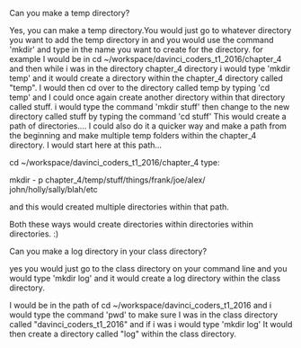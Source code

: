 Can you make a temp directory?

Yes, you can make a temp directory.You would just go to whatever directory you want to
add the temp directory in and you would use the command 'mkdir' and type in the name you want to
create for the directory. for example I would be in
 cd ~/workspace/davinci_coders_t1_2016/chapter_4     and then while i was in the directory
chapter_4 directory  i would type
'mkdir temp'
and it would create a directory within the chapter_4 directory called "temp".
I would then cd over to the directory called temp by typing
'cd temp' and I could once again
create another directory within that directory called stuff. i would type the command
'mkdir stuff'
then change to the new directory called stuff by typing the command
 'cd stuff'
This would create a path of directories....
I could also do it a quicker way and make a path from the beginning and make multiple temp
folders within the chapter_4 directory. I would start here at this path...

cd ~/workspace/davinci_coders_t1_2016/chapter_4
type:

mkdir  - p chapter_4/temp/stuff/things/frank/joe/alex/
john/holly/sally/blah/etc


and this would created multiple directories within that path.


Both these ways would create directories within directories within directories. :)

Can you make a log directory in your class directory?

yes you would just go to the class directory on your command line and you would type
'mkdir log'
 and it would create a log directory within the class directory.

I would be in the path of  cd ~/workspace/davinci_coders_t1_2016
and i would  type the command 'pwd' to make sure I was in the class directory
 called "davinci_coders_t1_2016" and if i was i would type
'mkdir log'
 It would then create a directory called "log" within the class directory.
